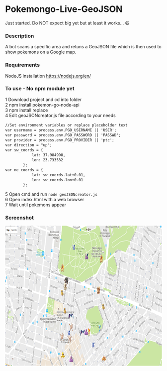 # Pokemongo-Live-GeoJSON

Just started. Do NOT expect big yet but at least it works... :laughing:

### Description
A bot scans a specific area and retuns a GeoJSON file which is then used to show pokemons on a Google map.

### Requirements
NodeJS installation https://nodejs.org/en/

### To use - No npm module yet

1 Download project and cd into folder</br>
2 npm install pokemon-go-node-api</br>
3 npm install replace</br>
4 Edit geoJSONcreator.js file according to your needs</br>
```
//Set environment variables or replace placeholder text
var username = process.env.PGO_USERNAME || 'USER';
var password = process.env.PGO_PASSWORD || 'PASSWD';
var provider = process.env.PGO_PROVIDER || 'ptc';
var direction = "up";
var sw_coords = {
            lat: 37.984998, 
            lon: 23.733532 
        };
var ne_coords = {
            lat: sw_coords.lat+0.01, 
            lon: sw_coords.lon+0.01
        };
```
5 Open cmd and run ```node geoJSONcreator.js```</br>
6 Open index.html with a web browser</br>
7 Wait until pokemons appear</br>


### Screenshot

<p align="center">
  <img src="example_screenshot.png" height="450"/>
</p>
